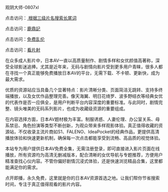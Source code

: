  观阴大师-0807xl


点击访问：<a href="https://fdhf-454.pages.dev/"> 根据三级片名搜索长尾词 </a>

点击访问：<a href="https://heiliaowzu4ur.pages.dev">鹿鼎記</a>

点击访问：<a href="https://cfad.pages.dev/">免费乱伦</a>

点击访问：<a href="https://gfd-5xg.pages.dev/">看片射</a>


在众多成人影片中，日本AV一直以高质量制作、剧情多样和女优颜值高著称，深受全球影迷追捧。尤其是近年来，无码与剧情向影片受到更多用户青睐，很多人都在寻找一个真正能够免费播放日本AV的平台，无需下载、不卡顿、更新快，成为最大需求。

优质的资源站应当具备几个显著特点：影片清晰分类、页面简洁无跳转、支持多终端播放，以及女优作品整理完善。像天海翼、明日花绮罗、波多野结衣等经典女优的代表作是否一应俱全，是用户判断平台内容深度的重要标准。与此同时，剧情完整、镜头唯美的无码系列影片，也成为收藏级资源的重要组成。

在内容选择方面，日本AV题材极为丰富。制服诱惑、人妻伦理、办公室关系、母系禁忌、角色扮演等类型不断创新，为观众带来多样观影体验。真正值得收藏的资源站，不仅收录主流片商如S1、FALENO、IdeaPocket的经典作品，更提供高清播放体验和快速更新机制，确保每一次点击都能享受到流畅、高品质的视觉体验。

本站专为用户提供日本AV免费全集，无需注册登录，即可直接进入影片页面在线播放，所有资源均为高清无删减版本，配合清晰的女优导航与专题推荐，方便用户精准查找心仪内容。不管你偏好剧情沉浸式体验，还是快速浏览精品合集，这里都能满足你的需求。

点开即播，永久免费，这里就是你的日本AV资源首选之地。让我们帮你节省搜索时间，专注于真正值得观看的影片内容。

<span style="display:none;">[Canonical link]( https://github.com/xl080725/12333 ）</span>
